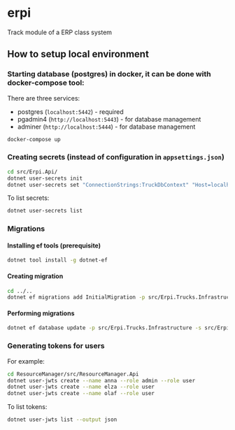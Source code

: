 # erpi

Track module of a ERP class system

## How to setup local environment

### Starting database (postgres) in docker, it can be done with docker-compose tool:

There are three services:
- postgres (`localhost:5442`) - required
- pgadmin4 (`http://localhost:5443`) - for database management
- adminer (`http://localhost:5444`) - for database management

```bash
docker-compose up
```

### Creating secrets (instead of configuration in `appsettings.json`)

```bash
cd src/Erpi.Api/
dotnet user-secrets init
dotnet user-secrets set "ConnectionStrings:TruckDbContext" "Host=localhost;Database=postgres;Username=postgres;Password=postgres" 
```

To list secrets:

```bash
dotnet user-secrets list
```

### Migrations

#### Installing ef tools (prerequisite)

```bash
dotnet tool install -g dotnet-ef
```

#### Creating migration

```bash
cd ../..
dotnet ef migrations add InitialMigration -p src/Erpi.Trucks.Infrastructure -s src/Erpi.Api --context TruckDbContext
```

#### Performing migrations

```bash
dotnet ef database update -p src/Erpi.Trucks.Infrastructure -s src/Erpi.Api --context TruckDbContext
```

### Generating tokens for users

For example:

```bash
cd ResourceManager/src/ResourceManager.Api
dotnet user-jwts create --name anna --role admin --role user
dotnet user-jwts create --name elza --role user
dotnet user-jwts create --name olaf --role user
```

To list tokens:

```bash
dotnet user-jwts list --output json
```
